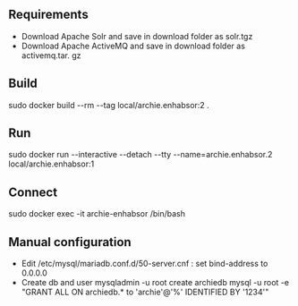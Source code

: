 ## Requirements
* Download Apache Solr and save in download folder as solr.tgz
* Download Apache ActiveMQ and save in download folder as activemq.tar. gz

## Build
sudo docker build --rm --tag local/archie.enhabsor:2 .

## Run
sudo docker run  --interactive --detach --tty --name=archie.enhabsor.2 local/archie.enhabsor:1

## Connect
sudo docker exec -it archie-enhabsor /bin/bash

## Manual configuration
* Edit /etc/mysql/mariadb.conf.d/50-server.cnf : set bind-address to 0.0.0.0
* Create db and user
  mysqladmin -u root create archiedb
  mysql -u root -e "GRANT ALL ON archiedb.* to 'archie'@'%' IDENTIFIED BY '1234'"
